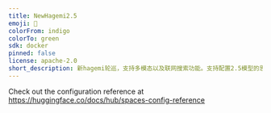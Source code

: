 ```yaml
---
title: NewHagemi2.5
emoji: 🏃
colorFrom: indigo
colorTo: green
sdk: docker
pinned: false
license: apache-2.0
short_description: 新hagemi轮巡，支持多模态以及联网搜索功能。支持配置2.5模型的思考预算。
---
```


Check out the configuration reference at https://huggingface.co/docs/hub/spaces-config-reference
